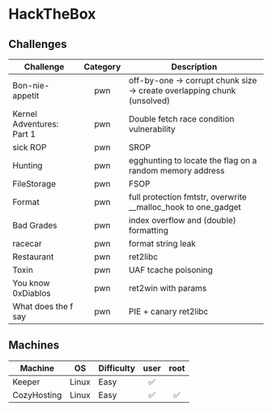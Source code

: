 # HackTheBox
## Challenges
| Challenge | Category | Description | 
| --- | :---: | --- |
| Bon-nie-appetit | pwn | off-by-one -> corrupt chunk size -> create overlapping chunk (unsolved) |
| Kernel Adventures: Part 1 | pwn | Double fetch race condition vulnerability |
| sick ROP | pwn | SROP |
| Hunting | pwn | egghunting to locate the flag on a random memory address |
| FileStorage | pwn | FSOP |
| Format | pwn | full protection fmtstr, overwrite __malloc_hook to one_gadget |
| Bad Grades | pwn | index overflow and (double) formatting | 
| racecar | pwn | format string leak | 
| Restaurant | pwn | ret2libc | 
| Toxin | pwn | UAF tcache poisoning | 
| You know 0xDiablos | pwn | ret2win with params |
| What does the f say | pwn | PIE + canary ret2libc  |

## Machines
| Machine | OS | Difficulty | user | root |
| --- | :---: | --- | :--: | :--: | 
| Keeper | Linux | Easy | ✅ | | ❌ | 
| CozyHosting | Linux | Easy | ✅ | ✅ |
